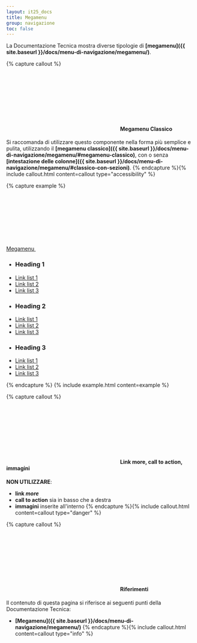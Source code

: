 ```yaml
---
layout: it25_docs
title: Megamenu
group: navigazione
toc: false
---
```


La Documentazione Tecnica mostra diverse tipologie di **[megamenu]({{ site.baseurl }}/docs/menu-di-navigazione/megamenu/)**.  


{% capture callout %}
####  <svg class="icon icon-success icon-lg"><use xlink:href="{{ site.baseurl }}/dist/svg/sprites.svg#it-check-circle"></use></svg> Megamenu Classico
Si raccomanda di utilizzare questo componente nella forma più semplice e pulita, utilizzando il **[megamenu classico]({{ site.baseurl }}/docs/menu-di-navigazione/megamenu/#megamenu-classico)**, con o senza **[intestazione delle colonne]({{ site.baseurl }}/docs/menu-di-navigazione/megamenu/#classico-con-sezioni)**.
{% endcapture %}{% include callout.html content=callout type="accessibility" %}

{% capture example %}
<div class="nav-item dropdown megamenu">
  <a class="nav-link dropdown-toggle" href="#" data-bs-toggle="dropdown" aria-expanded="false">
    <span>Megamenu</span>
    <svg class="icon icon-xs">
      <use xlink:href="{{ site.baseurl }}/dist/svg/sprites.svg#it-expand"></use>
    </svg>
  </a>
  <div class="dropdown-menu">
    <div class="row">
      <div class="col-12 col-lg-4">
        <div class="link-list-wrapper">
          <ul class="link-list">
            <li>
              <h3 class="no_toc">Heading 1</h3>
            </li>
            <li><a class="list-item" href="#"><span>Link list 1 </span></a></li>
            <li><a class="list-item" href="#"><span>Link list 2 </span></a></li>
            <li><a class="list-item" href="#"><span>Link list 3 </span></a></li>
          </ul>
        </div>
      </div>
      <div class="col-12 col-lg-4">
        <div class="link-list-wrapper">
          <ul class="link-list">
            <li>
              <h3 class="no_toc">Heading 2</h3>
            </li>
            <li><a class="list-item" href="#"><span>Link list 1 </span></a></li>
            <li><a class="list-item" href="#"><span>Link list 2 </span></a></li>
            <li><a class="list-item" href="#"><span>Link list 3 </span></a></li>
          </ul>
        </div>
      </div>
      <div class="col-12 col-lg-4">
        <div class="link-list-wrapper">
          <ul class="link-list">
            <li>
              <h3 class="no_toc">Heading 3</h3>
            </li>
            <li><a class="list-item" href="#"><span>Link list 1 </span></a></li>
            <li><a class="list-item" href="#"><span>Link list 2 </span></a></li>
            <li><a class="list-item" href="#"><span>Link list 3</span></a></li>
          </ul>
        </div>
      </div>
    </div>
  </div>
</div>
{% endcapture %}
{% include example.html content=example %}


{% capture callout %}
####  <svg class="icon icon-danger icon-lg"><use xlink:href="{{ site.baseurl }}/dist/svg/sprites.svg#it-close-circle"></use></svg> Link more, call to action, immagini
**NON UTILIZZARE**:
- **link _more_**
- **call to action** sia in basso che a destra
- **immagini** inserite all'interno
{% endcapture %}{% include callout.html content=callout type="danger" %}


{% capture callout %}
####  <svg class="icon icon-info icon-lg"><use xlink:href="{{ site.baseurl }}/dist/svg/sprites.svg#it-info-circle"></use></svg> Riferimenti
Il contenuto di questa pagina si riferisce ai seguenti punti della Documentazione Tecnica:
- **[Megamenu]({{ site.baseurl }}/docs/menu-di-navigazione/megamenu/)**
{% endcapture %}{% include callout.html content=callout type="info" %}
